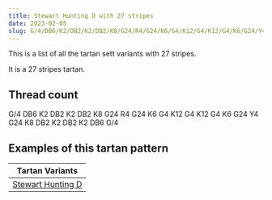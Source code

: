 ```yaml
---
title: Stewart Hunting D with 27 stripes
date: 2023-02-05
slug: G/4/DB6/K2/DB2/K2/DB2/K8/G24/R4/G24/K6/G4/K12/G4/K12/G4/K6/G24/Y4/G24/K8/DB2/K2/DB2/K2/DB6/G/4
---
```

This is a list of all the tartan sett variants with 27 stripes.

It is a 27 stripes tartan.


## Thread count
G/4 DB6 K2 DB2 K2 DB2 K8 G24 R4 G24 K6 G4 K12 G4 K12 G4 K6 G24 Y4 G24 K8 DB2 K2 DB2 K2 DB6 G/4

## Examples of this tartan pattern

| Tartan Variants |
|---------------|
| [Stewart Hunting D](/variants/g/4/db6/k2/db2/k2/db2/k8/g24/r4/g24/k6/g4/k12/g4/k12/g4/k6/g24/y4/g24/k8/db2/k2/db2/k2/db6/g/4-db00004c-g004c00-k000000-rc80000-yc8c800)||
